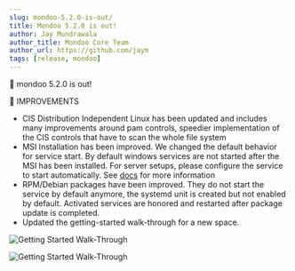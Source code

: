 ```yaml
---
slug: mondoo-5.2.0-is-out/
title: Mondoo 5.2.0 is out!
author: Jay Mundrawala
author_title: Mondoo Core Team
author_url: https://github.com/jaym
tags: [release, mondoo]
---
```


🥳 mondoo 5.2.0 is out!

🧹 IMPROVEMENTS

- CIS Distribution Independent Linux has been updated and includes many improvements around pam controls, speedier implementation of the CIS controls that have to scan the whole file system
- MSI Installation has been improved. We changed the default behavior for service start. By default windows services are not started after the MSI has been installed. For server setups, please configure the service to start automatically. See [docs](/cnspec/cnspec-oper/cnspec-windows-intro/) for more information
- RPM/Debian packages have been improved. They do not start the service by default anymore, the systemd unit is created but not enabled by default. Activated services are honored and restarted after package update is completed.
- Updated the getting-started walk-through for a new space.

![Getting Started Walk-Through](/img/releases/2021-09-13-mondoo-5.2.0-is-out/getting-started-1.png)

![Getting Started Walk-Through](/img/releases/2021-09-13-mondoo-5.2.0-is-out/getting-started-2.png)
